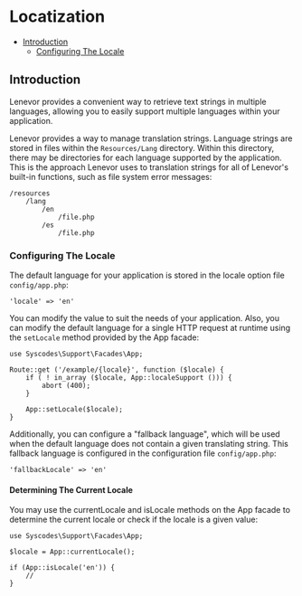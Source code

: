 # Locatization

- [Introduction](#introduction)
    - [Configuring The Locale](#configuring-locale)

<a name="introduction"></a>
## Introduction

Lenevor provides a convenient way to retrieve text strings in multiple languages, allowing you to easily support multiple languages within your application.

Lenevor provides a way to manage translation strings. Language strings are stored in files within the `Resources/Lang` directory. Within this directory, there may be directories for each language supported by the application. This is the approach Lenevor uses to translation strings for all of Lenevor's built-in functions, such as file system error messages:

    /resources
        /lang
            /en
                /file.php
            /es
                /file.php

<a name="configuring-locale"></a>
### Configuring The Locale

The default language for your application is stored in the locale option file `config/app.php`:
      
    'locale' => 'en'

You can modify the value to suit the needs of your application. Also, you can modify the default language for a single HTTP request at runtime using the `setLocale` method provided by the App facade:

    use Syscodes\Support\Facades\App;

    Route::get ('/example/{locale}', function ($locale) {
        if ( ! in_array ($locale, App::localeSupport ())) {
            abort (400);
        }

        App::setLocale($locale);
    }

Additionally, you can configure a "fallback language", which will be used when the default language does not contain a given translating string. This fallback language is configured in the configuration file `config/app.php`:

    'fallbackLocale' => 'en'

<a name="determining-current-locale"></a>
#### Determining The Current Locale

You may use the currentLocale and isLocale methods on the App facade to determine the current locale or check if the locale is a given value:

    use Syscodes\Support\Facades\App;

    $locale = App::currentLocale();

    if (App::isLocale('en')) {
        //
    }

